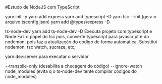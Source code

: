 #Estudo de NodeJS com TypeScript

yarn init -y
yarn add express
yarn add typescript -D
yarn tsc --init (gera o arquivo tsconfig.json)
yarn add @types/express -D

ts-node-dev
yarn add ts-node-dev -D 
Executa projeto com typescript e Node
Faz o papel do tsc pois, converte typescript para javascript e do nodemon, pois faz a atualização do código de forma automática.
Substitui nodemon, tsc watch, sucraze, etc;

yarn dev:server para executar o servidor

--transpile-only (desabilita a checagem do código)
--ignore-watch node_modules (evita q o ts-node-dev tente compilar códigos do node_modules)

